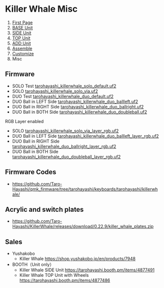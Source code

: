 # Killer Whale Misc

1. [First Page](../README_EN.md)
2. [BASE Unit](../leftside/2_BASE.md)
3. [SIDE Unit](../leftside/3_SIDE_TRACKBALL.md)
4. [TOP Unit](../leftside/4_TOP.md)
5. [ADD Unit](../leftside/5_ADD.md)
6. [Assemble](../leftside/6_ASSEMBLE.md)
7. [Customize](../leftside/7_CUSTOM.md)
8. Misc

## Firmware
- SOLO Test [tarohayashi_killerwhale_solo_default.uf2
](https://github.com/Taro-Hayashi/KillerWhale/releases/latest/download/tarohayashi_killerwhale_solo_default.uf2)
- SOLO [tarohayashi_killerwhale_solo_via.uf2
](https://github.com/Taro-Hayashi/KillerWhale/releases/latest/download/tarohayashi_killerwhale_solo_via.uf2)
- DUO Test [tarohayashi_killerwhale_duo_default.uf2
](https://github.com/Taro-Hayashi/KillerWhale/releases/latest/download/tarohayashi_killerwhale_duo_default.uf2)
- DUO Ball in LEFT Side [tarohayashi_killerwhale_duo_ballleft.uf2
](https://github.com/Taro-Hayashi/KillerWhale/releases/latest/download/tarohayashi_killerwhale_duo_ballleft.uf2)
- DUO Ball in RIGHT Side [tarohayashi_killerwhale_duo_ballright.uf2
](https://github.com/Taro-Hayashi/KillerWhale/releases/latest/download/tarohayashi_killerwhale_duo_ballright.uf2)
- DUO Ball in BOTH Side [tarohayashi_killerwhale_duo_doubleball.uf2
](https://github.com/Taro-Hayashi/KillerWhale/releases/latest/download/tarohayashi_killerwhale_duo_doubleball.uf2)

RGB Layer enabled
- SOLO [tarohayashi_killerwhale_solo_via_layer_rgb.uf2
](https://github.com/Taro-Hayashi/KillerWhale/releases/latest/download/tarohayashi_killerwhale_solo_via_layer_rgb.uf2)
- DUO Ball in LEFT Side [tarohayashi_killerwhale_duo_ballleft_layer_rgb.uf2
](https://github.com/Taro-Hayashi/KillerWhale/releases/latest/download/tarohayashi_killerwhale_duo_ballleft_layer_rgb.uf2)
- DUO Ball in RIGHT Side [tarohayashi_killerwhale_duo_ballright_layer_rgb.uf2
](https://github.com/Taro-Hayashi/KillerWhale/releases/latest/download/tarohayashi_killerwhale_duo_ballright_layer_rgb.uf2)
- DUO Ball in BOTH Side [tarohayashi_killerwhale_duo_doubleball_layer_rgb.uf2
](https://github.com/Taro-Hayashi/KillerWhale/releases/latest/download/tarohayashi_killerwhale_duo_doubleball_layer_rgb.uf2)

## Firmware Codes
- https://github.com/Taro-Hayashi/qmk_firmware/tree/tarohayashi/keyboards/tarohayashi/killerwhale/
  
## Acrylic and switch plates
- https://github.com/Taro-Hayashi/KillerWhale/releases/download/0.22.9/killer_whale_plates.zip
  
## Sales
- Yushakobo
  - Killer Whale https://shop.yushakobo.jp/en/products/7948
- BOOTH（Unit only）
  - Killer Whale SIDE Unit https://tarohayashi.booth.pm/items/4877491
  - Killer Whale TOP Unit with Wheels https://tarohayashi.booth.pm/items/4877486
